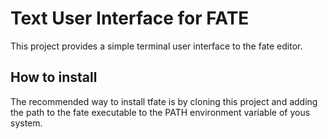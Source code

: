 Text User Interface for FATE
============================
This project provides a simple terminal user interface to the fate editor.

How to install
--------------
The recommended way to install tfate is by cloning this project and adding the path to the
fate executable to the PATH environment variable of yous system.
